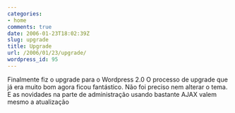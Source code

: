 ```yaml
---
categories:
- home
comments: true
date: 2006-01-23T18:02:39Z
slug: upgrade
title: Upgrade
url: /2006/01/23/upgrade/
wordpress_id: 95
---
```


Finalmente fiz o upgrade para o Wordpress 2.0
O processo de upgrade que já era muito bom agora ficou fantástico. Não foi preciso nem alterar o tema. E as novidades na parte de administração usando bastante AJAX valem mesmo a atualização
